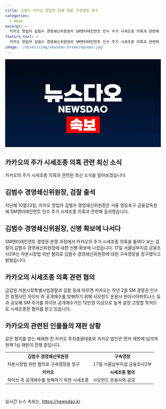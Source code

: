 ```yaml
---
title: 김범수 카카오 창업자 검찰 칼끝 구속영장 청구
categories:
  - News
excerpt: >
  카카오 창업자 김범수 경영쇄신위원장이 SM엔터테인먼트 인수 주가 시세조종 의혹과 관련해 검찰에 구속영장을 청구당했다. 김 위원장은 해당 의혹을 강하게 부인하고 있으며, 이는 SM 경영권 분쟁에 관련된 것으로 알려졌다. 카카오는 이전에도 같은 혐의로 관련자들을 재판에 넘겨 전면적인 수사가 진행 중이다.
feature_text: >
  카카오 창업자 김범수 경영쇄신위원장이 SM엔터테인먼트 인수 주가 시세조종 의혹과 관련해 검찰에 구속영장을 청구당했다. 김 위원장은 해당 의혹을 강하게 부인하고 있으며, 이는 SM 경영권 분쟁에 관련된 것으로 알려졌다. 카카오는 이전에도 같은 혐의로 관련자들을 재판에 넘겨 전면적인 수사가 진행 중이다.
image: '/assets/img/newsdao_breakingnews.jpg'
---
```


<p><img src="/assets/img/newsdao_breakingnews.jpg" alt="cryptoinkorea 속보" /></p>

<h2 data-ke-size="size26">카카오의 주가 시세조종 의혹 관련 최신 소식</h2>

<p data-ke-size="size16">카카오의 주가 시세조종 의혹과 관련된 최신 소식을 알아보겠습니다.</p>

<h2 data-ke-size="size24">김범수 경영쇄신위원장, 검찰 출석</h2>

<p data-ke-size="size16">지난해 10월23일, 카카오 창업자 김범수 경영쇄신위원장은 서울 영등포구 금융감독원에 SM엔터테인먼트 인수 주가 시세조종 의혹과 관련해 출석했습니다.</p>

<h2 data-ke-size="size24">김범수 경영쇄신위원장, 신병 확보에 나서다</h2>

<p data-ke-size="size16">SM엔터테인먼트 경영권 분쟁 과정에서 카카오의 주가 시세조종 의혹을 들여다 보는 검찰이 김범수 경영쇄신위원장에 대한 신병 확보에 나섰습니다. 17일 서울남부지검 금융조사2부는 자본시장법 위반 혐의로 김범수 경영쇄신위원장에 대한 구속영장을 청구했다고 밝혔습니다.</p>

<h2 data-ke-size="size24">카카오의 시세조종 의혹 관련 혐의</h2>

<p data-ke-size="size16">금감원 자본시장특별사법경찰과 검찰 등에 따르면 카카오는 작년 2월 SM 경영권 인수전 경쟁사인 하이브 측 공개매수를 방해하기 위해 사모펀드 운용사 원아시아파트너스 등과 공모해 SM 주가를 하이브 공개매수가인 12만원 이상으로 높게 설정·고정할 목적으로 시세조종한 혐의를 받고 있습니다.</p>

<h2 data-ke-size="size24">카카오의 관련된 인물들의 재판 상황</h2>

<p data-ke-size="size16">같은 혐의를 받는 배재현 전 카카오 투자총괄대표와 카카오 법인은 먼저 재판에 넘겨져 현재 1심 재판이 진행 중입니다.</p>

<table>
    <tbody>
        <tr>
            <td style="text-align: center; height: 17px;"><b>김범수 경영쇄신위원장</b></td>
            <td style="text-align: center; height: 17px;"><b>구속영장</b></td>
        </tr>
        <tr>
            <td style="height: 17px;">자본시장법 위반 혐의로 구속영장을 청구</td>
            <td style="height: 17px;">17일 서울남부지검 금융조사2부</td>
        </tr>
        <tr>
            <td style="text-align: center; height: 17px;"><b>카카오</b></td>
            <td style="text-align: center; height: 17px;"><b>시세조종 혐의</b></td>
        </tr>
        <tr>
            <td style="height: 17px;">하이브 측 공개매수를 방해하기 위한 시세조종</td>
            <td style="height: 17px;">사모펀드 운용사와 공모</td>
        </tr>
    </tbody>
</table>

<p data-ke-size="size16">&nbsp;</p>
실시간 뉴스 속보는, <a href="https://newsdao.kr" rel="dofollow">https://newsdao.kr</a>


